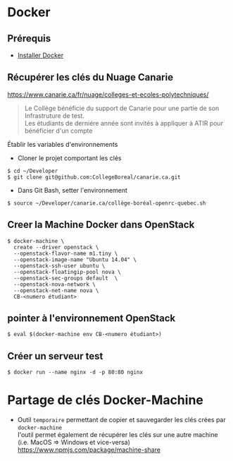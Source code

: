 # Docker

## Prérequis

* [Installer Docker](https://docs.docker.com/engine/getstarted/step_one/#step-1-get-docker)   



## Récupérer les clés du Nuage Canarie

  https://www.canarie.ca/fr/nuage/colleges-et-ecoles-polytechniques/
  
  > Le Collège bénéficie du support de Canarie pour une partie de son Infrastruture de test.  
  > Les étudiants de derniére année sont invités à appliquer à ATIR pour bénéficier d'un compte

Établir les variables d'environnements

* Cloner le projet comportant les clés
```
$ cd ~/Developer
$ git clone git@github.com:CollegeBoreal/canarie.ca.git
```

* Dans Git Bash, setter l'environnement
```
$ source ~/Developer/canarie.ca/collège-boréal-openrc-quebec.sh
```

## Creer la Machine Docker dans OpenStack

```
$ docker-machine \
  create --driver openstack \
  --openstack-flavor-name m1.tiny \
  --openstack-image-name "Ubuntu 14.04" \
  --openstack-ssh-user ubuntu \
  --openstack-floatingip-pool nova \
  --openstack-sec-groups default  \
  --openstack-nova-network \
  --openstack-net-name nova \
  CB-<numero étudiant>
  ```

## pointer à l'environnement OpenStack

```
$ eval $(docker-machine env CB-<numero étudiant>)
```

## Créer un serveur test

```
$ docker run --name nginx -d -p 80:80 nginx
```

# Partage de clés Docker-Machine

* Outil `temporaire` permettant de copier et sauvegarder les clés crées par `docker-machine`  
  l'outil permet également de récupérer les clés sur une autre machine (i.e. MacOS => Windows et vice-versa)   
https://www.npmjs.com/package/machine-share
